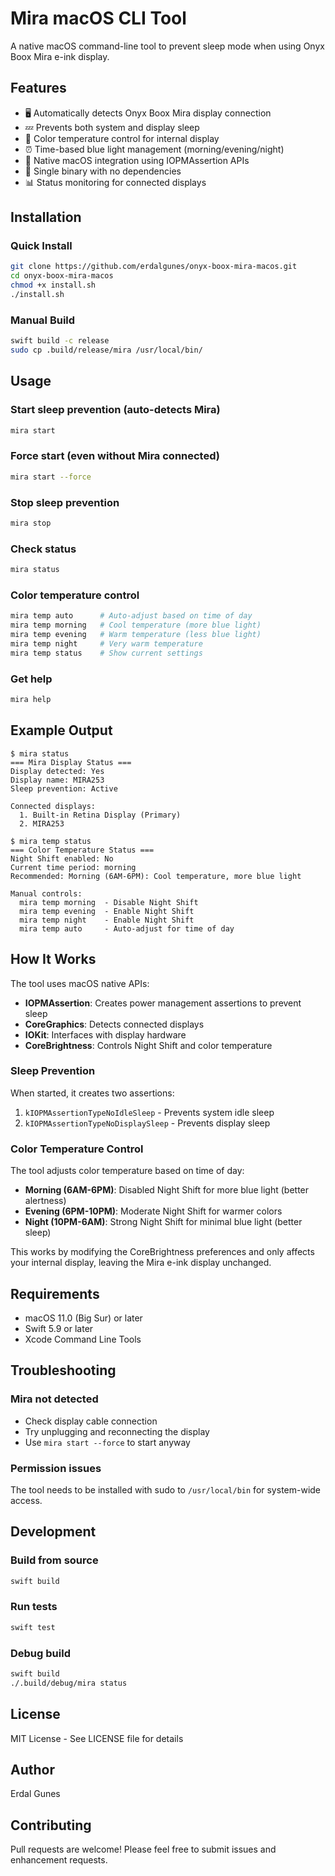 # Mira macOS CLI Tool

A native macOS command-line tool to prevent sleep mode when using Onyx Boox Mira e-ink display.

## Features

- 🖥️ Automatically detects Onyx Boox Mira display connection
- 💤 Prevents both system and display sleep
- 🌅 Color temperature control for internal display
- ⏰ Time-based blue light management (morning/evening/night)
- 🎯 Native macOS integration using IOPMAssertion APIs
- 🚀 Single binary with no dependencies
- 📊 Status monitoring for connected displays

## Installation

### Quick Install

```bash
git clone https://github.com/erdalgunes/onyx-boox-mira-macos.git
cd onyx-boox-mira-macos
chmod +x install.sh
./install.sh
```

### Manual Build

```bash
swift build -c release
sudo cp .build/release/mira /usr/local/bin/
```

## Usage

### Start sleep prevention (auto-detects Mira)
```bash
mira start
```

### Force start (even without Mira connected)
```bash
mira start --force
```

### Stop sleep prevention
```bash
mira stop
```

### Check status
```bash
mira status
```

### Color temperature control
```bash
mira temp auto      # Auto-adjust based on time of day
mira temp morning   # Cool temperature (more blue light)
mira temp evening   # Warm temperature (less blue light)
mira temp night     # Very warm temperature
mira temp status    # Show current settings
```

### Get help
```bash
mira help
```

## Example Output

```
$ mira status
=== Mira Display Status ===
Display detected: Yes
Display name: MIRA253
Sleep prevention: Active

Connected displays:
  1. Built-in Retina Display (Primary)
  2. MIRA253

$ mira temp status
=== Color Temperature Status ===
Night Shift enabled: No
Current time period: morning
Recommended: Morning (6AM-6PM): Cool temperature, more blue light

Manual controls:
  mira temp morning  - Disable Night Shift
  mira temp evening  - Enable Night Shift
  mira temp night    - Enable Night Shift
  mira temp auto     - Auto-adjust for time of day
```

## How It Works

The tool uses macOS native APIs:
- **IOPMAssertion**: Creates power management assertions to prevent sleep
- **CoreGraphics**: Detects connected displays
- **IOKit**: Interfaces with display hardware
- **CoreBrightness**: Controls Night Shift and color temperature

### Sleep Prevention
When started, it creates two assertions:
1. `kIOPMAssertionTypeNoIdleSleep` - Prevents system idle sleep
2. `kIOPMAssertionTypeNoDisplaySleep` - Prevents display sleep

### Color Temperature Control
The tool adjusts color temperature based on time of day:
- **Morning (6AM-6PM)**: Disabled Night Shift for more blue light (better alertness)
- **Evening (6PM-10PM)**: Moderate Night Shift for warmer colors
- **Night (10PM-6AM)**: Strong Night Shift for minimal blue light (better sleep)

This works by modifying the CoreBrightness preferences and only affects your internal display, leaving the Mira e-ink display unchanged.

## Requirements

- macOS 11.0 (Big Sur) or later
- Swift 5.9 or later
- Xcode Command Line Tools

## Troubleshooting

### Mira not detected
- Check display cable connection
- Try unplugging and reconnecting the display
- Use `mira start --force` to start anyway

### Permission issues
The tool needs to be installed with sudo to `/usr/local/bin` for system-wide access.

## Development

### Build from source
```bash
swift build
```

### Run tests
```bash
swift test
```

### Debug build
```bash
swift build
./.build/debug/mira status
```

## License

MIT License - See LICENSE file for details

## Author

Erdal Gunes

## Contributing

Pull requests are welcome! Please feel free to submit issues and enhancement requests.

